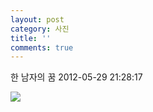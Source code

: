 ```yaml
---
layout: post
category: 사진
title: ''
comments: true
---
```

한 남자의 꿈
2012-05-29 21:28:17


  

![][link0]

  


[link0]:https://t1.daumcdn.net/cfile/tistory/151578394FC4C0D708
